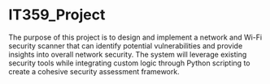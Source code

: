 # IT359_Project
The purpose of this project is to design and implement a network and Wi-Fi security scanner that can identify potential vulnerabilities and provide insights into overall network security. The system will leverage existing security tools while integrating custom logic through Python scripting to create a cohesive security assessment framework. 
